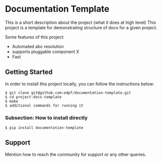 # Documentation Template

This is a short description about the project (what it does at high level) This project is a template for demonstrating structure of docs for a given project.

Some features of this project:
- Automated abc resolution
- supports pluggable component X
- Fast


## Getting Started

In order to install this project locally, you can follow the instructions below:
```
$ git clone git@github.com:odpf/documentation-template.git
$ cd project-docs-template
$ make
$ additional commands for running it
```

### Subsection: How to install directly

```
$ pip install documentation-template
```


## Support

Mention how to reach the community for support or any other queries.
